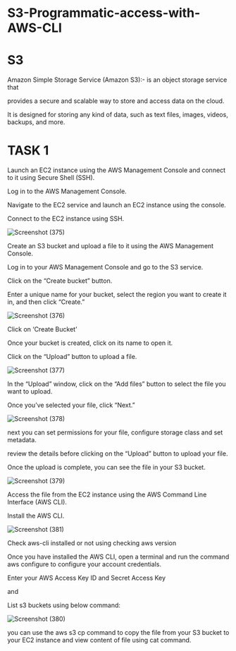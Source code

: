 # S3-Programmatic-access-with-AWS-CLI

# S3
Amazon Simple Storage Service (Amazon S3):- is an object storage service that

provides a secure and scalable way to store and access data on the cloud.

It is designed for storing any kind of data, such as text files, images, videos, backups, and more.


# TASK 1

Launch an EC2 instance using the AWS Management Console and connect to it using Secure Shell (SSH).

Log in to the AWS Management Console.

Navigate to the EC2 service and launch an EC2 instance using the console.

Connect to the EC2 instance using SSH.

![Screenshot (375)](https://github.com/manikantaraju427/S3-Programmatic-access-with-AWS-CLI/assets/125948783/4f5101ee-6dac-4486-ab4d-f81e1e373157)

Create an S3 bucket and upload a file to it using the AWS Management Console.

Log in to your AWS Management Console and go to the S3 service.

Click on the “Create bucket” button.

Enter a unique name for your bucket, select the region you want to create it in, and then click “Create.”

![Screenshot (376)](https://github.com/manikantaraju427/S3-Programmatic-access-with-AWS-CLI/assets/125948783/3d37401d-1eec-46ad-a45e-4d052e846214)

Click on ‘Create Bucket’

Once your bucket is created, click on its name to open it.

Click on the “Upload” button to upload a file.

![Screenshot (377)](https://github.com/manikantaraju427/S3-Programmatic-access-with-AWS-CLI/assets/125948783/c5410f84-fd43-48aa-a283-c0dcb8e6a79d)

In the “Upload” window, click on the “Add files” button to select the file you want to upload.

Once you’ve selected your file, click “Next.”

![Screenshot (378)](https://github.com/manikantaraju427/S3-Programmatic-access-with-AWS-CLI/assets/125948783/5b72294f-8efc-4551-ab79-5ed26b028ed9)

next you can set permissions for your file, configure storage class and set metadata.

review the details before clicking on the “Upload” button to upload your file.

Once the upload is complete, you can see the file in your S3 bucket.

![Screenshot (379)](https://github.com/manikantaraju427/S3-Programmatic-access-with-AWS-CLI/assets/125948783/138e7511-624b-4bce-98f0-9eb958ee71d9)

Access the file from the EC2 instance using the AWS Command Line Interface (AWS CLI).

Install the AWS CLI.

![Screenshot (381)](https://github.com/manikantaraju427/S3-Programmatic-access-with-AWS-CLI/assets/125948783/fa22b5ea-f918-4b46-a405-927be8b547d1)

Check aws-cli installed or not using checking aws version

Once you have installed the AWS CLI, open a terminal and run the command aws configure to configure your account credentials.

Enter your AWS Access Key ID and Secret Access Key

and

List s3 buckets using below command:

![Screenshot (380)](https://github.com/manikantaraju427/S3-Programmatic-access-with-AWS-CLI/assets/125948783/93a83807-7024-4a10-b63e-7b60ad4da31f)

you can use the aws s3 cp command to copy the file from your S3 bucket to
your EC2 instance and view content of file using cat command.












